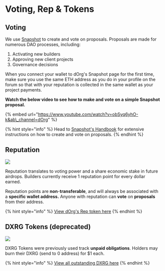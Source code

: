 # Voting, Rep & Tokens

## Voting

We use [Snapshot](https://snapshot.org/#/dorg.eth) to create and vote on proposals. Proposals are made for numerous DAO processes, including:

1. Activating new builders
2. Approving new client projects
3. Governance decisions

When you connect your wallet to dOrg's Snapshot page for the first time, make sure you use the same ETH address as you do in your profile on the forum so that with your reputation is collected in the same wallet as your project payments.

**Watch the below video to see how to make and vote on a simple Snapshot proposal.**

{% embed url="https://www.youtube.com/watch?v=obSyq6yhO-k&ab\_channel=dOrg" %}

{% hint style="info" %}
Head to [Snapshot's Handbook](https://docs.snapshot.org/proposals) for extensive instructions on how to create and vote on proposals.
{% endhint %}

## Reputation

![](../.gitbook/assets/image%20%2823%29.png)

Reputation translates to voting power and a share economic stake in future airdrops. Builders currently receive 1 reputation point for every dollar earned.

Reputation points are **non**-**transferable**, and will always be associated with a **specific wallet address.** Anyone with reputation can **vote** on **proposals** from their address.

{% hint style="info" %}
[View dOrg's Rep token here](https://etherscan.io/token/0x62300cec5240e5b273781ad67ce735107f3dacd4#balances)
{% endhint %}

## DXRG Tokens \(deprecated\)

![](../.gitbook/assets/image%20%2816%29.png)

DXRG Tokens were previously used track **unpaid obligations**. Holders may burn their DXRG \(send to 0 address\) for $1 each.

{% hint style="info" %}
[View all outstanding DXRG here](https://blockscout.com/poa/xdai/tokens/0x76D37cbB1fD75912bfB0cE885c506C77955F5C05/token-transfers)
{% endhint %}

